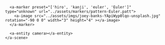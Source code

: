 <!DOCTYPE html>
<html>
  <!-- include A-Frame -->
  <script src="https://aframe.io/releases/0.6.1/aframe.min.js"></script>
  <!-- include ar.js for A-Frame -->
  <script src="https://cdn.rawgit.com/jeromeetienne/AR.js/1.5.0/aframe/build/aframe-ar.js"></script>
  <body style="margin: 0px; overflow: hidden;">
    <a-scene embedded arjs>
      <a-marker preset="hiro">
        <a-image src="../assets/imgs/samuele-errico-piccarini-MyjVReZ5GLQ-unsplash.jpg" rotation="-90 0 0" width="3" height="4"></a-image>
        <a-image src="../assets/imgs/andrew-pons-Os7C4iw2rDc-unsplash.jpg" rotation="-90 0 0" width="3" height="4" position="-4 0 0"></a-image>
      </a-marker>
      <a-marker preset="['hiro', 'kanji', 'euler', 'Euler']" type="unknown" url="../assets/markers/pattern-Euler.patt22">
        <a-image src="../assets/imgs/joey-banks-YApiWyp0lqo-unsplash.jpg" rotation="-90 0 0" width="3" height="4" ></a-image>
      </a-marker>

      <a-marker preset="['hiro', 'kanji', 'euler', 'Euler']" type="unknown" url="../assets/markers/pattern-Euler.patt">
        <a-image src="../assets/imgs/joey-banks-YApiWyp0lqo-unsplash.jpg" rotation="-90 0 0" width="3" height="4" ></a-image>
      </a-marker>

      <a-entity camera></a-entity>
    </a-scene>
  </body>
</html>